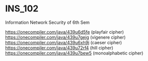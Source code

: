 # INS_102
Information Network Security of 6th Sem

https://onecompiler.com/java/439u6d5fe (playfair cipher)
https://onecompiler.com/java/439u7gejg (vigenere cipher)
https://onecompiler.com/java/439u6xh9j (caeser cipher)
https://onecompiler.com/java/439u72rf4 (hill cipher)
https://onecompiler.com/java/439u7bew5 (monoalphabetic cipher)
